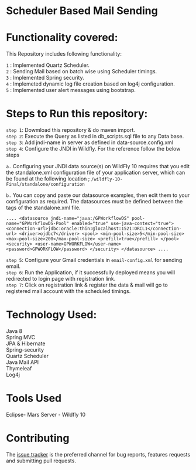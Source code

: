 # Scheduler Based Mail Sending

# Functionality covered:                                                                                                               
This Repository includes following functionality:                                                                                       

`1` : Implemented Quartz Scheduler.                                                                                                    
`2` : Sending Mail based on batch wise using Scheduler timings.                                                                        
`3` : Implemented Spring security.                                                                                                      
`4` : Implemeted dynamic log file creation based on log4j configuration.                                                                          
`5` : Implemented user alert messages using bootstrap.                                                                                        

# Steps to Run this repository:                                                                                                         
`step 1`: Dowmload this repository & do maven import.                                                                                   
`step 2`: Execute the Query as listed in db_scripts.sql file to any Data base.                                                             
`step 3`: Add jndi-name in server as defined in data-source.config.xml  
`step 4`: Configure the JNDI in Wildfly. For the reference follow the below steps
   
	
  `a.` Configuring your JNDI data source(s) on WildFly 10 requires that you edit the standalone.xml configuration file of your application server, which can be found at the following location ; `/wildfly-10-Final/standalone/configuration`

  `b.` You can copy and paste our datasource examples, then edit them to your configuration as required. The datasources must be defined between the <datasources> tags of the standalone.xml file.

``
....
<datasource jndi-name="java:/GPWorkflowDS" pool-name="GPWorkflowDS-Pool" enabled="true" use-java-context="true">
    <connection-url>jdbc:oracle:thin:@localhost:1521:ORCL1</connection-url>
    <driver>ojdbc7</driver>
    <pool>
        <min-pool-size>5</min-pool-size>
        <max-pool-size>200</max-pool-size>
        <prefill>true</prefill>
    </pool>
    <security>
        <user-name>GPWORKFLOW</user-name>
        <password>GPWORKFLOW</password>
    </security>
</datasource>
....
``

`step 5`: Configure your Gmail credentials in `email-config.xml` for sending email.                                                         
`step 6`: Run the Application, if it successfully deployed means you will redirected to login page with registration link.            
`step 7`: Click on registration link & register the data & mail will go to registered mail account with the scheduled timings.                                     

# Technology Used:    
  Java 8                                                                                                                                
  Spring MVC                                                                                                                             
  JPA & Hibernate                                                                                                                       
  Spring-security                                                                                                                                                                                                                                                       
  Quartz Scheduler                                                                                                                    
  Java Mail API                                                                                                                          
  Thymeleaf   
  Log4j    
  
 # Tools Used
  Eclipse- Mars
  Server - Wildfly 10                                                                                                                   


# Contributing

The [issue tracker](https://github.com/Sudarshan-Gowda/Spring-Mvc-Quartz-Scheduler/issues) is the preferred channel for bug reports, features requests and submitting pull requests.
